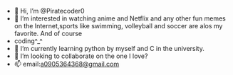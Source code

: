 - 👋 Hi, I’m @Piratecoder0
- 👀 I’m interested in watching anime and Netflix and any other fun memes on the Internet,sports like swimming, volleyball and soccer are alos my favorite. And of course
- coding^_^
- 🌱 I’m currently learning python by myself and C in the university.
- 💞️ I’m looking to collaborate on the one I love?
- 📫 email:a0905364368@gmail.com

<!---
Piratecoder0/Piratecoder0 is a ✨ special ✨ repository because its `README.md` (this file) appears on your GitHub profile.
You can click the Preview link to take a look at your changes.
--->
